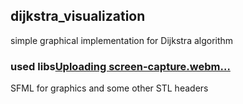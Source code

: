 ## dijkstra_visualization
simple graphical implementation for Dijkstra algorithm
### used libs[Uploading screen-capture.webm…]()

SFML for graphics
and some other STL headers
